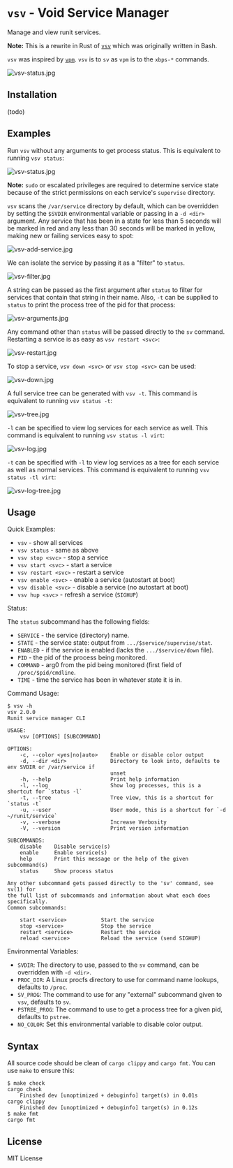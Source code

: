 `vsv` - Void Service Manager
============================

Manage and view runit services.

**Note:** This is a rewrite in Rust of [`vsv`][vsv] which was originally written
in Bash.

`vsv` was inspired by [`vpm`][vpm].  `vsv` is to `sv` as `vpm` is to the
`xbps-*` commands.

![vsv-status.jpg](assets/vsv-status.jpg)

Installation
------------

(todo)

Examples
--------

Run `vsv` without any arguments to get process status.  This is equivalent to
running `vsv status`:

![vsv-status.jpg](assets/vsv-status.jpg)

**Note:** `sudo` or escalated privileges are required to determine service state
because of the strict permissions on each service's `supervise` directory.

`vsv` scans the `/var/service` directory by default, which can be overridden by
setting the `$SVDIR` environmental variable or passing in a `-d <dir>` argument.
Any service that has been in a state for less than 5 seconds will be marked
in red and any less than 30 seconds will be marked in yellow, making new or
failing services easy to spot:

![vsv-add-service.jpg](assets/vsv-add-service.jpg)

We can isolate the service by passing it as a "filter" to `status`.

![vsv-filter.jpg](assets/vsv-filter.jpg)

A string can be passed as the first argument after `status` to filter for
services that contain that string in their name.  Also, `-t` can be supplied to
`status` to print the process tree of the pid for that process:

![vsv-arguments.jpg](assets/vsv-arguments.jpg)

Any command other than `status` will be passed directly to the `sv` command.
Restarting a service is as easy as `vsv restart <svc>`:

![vsv-restart.jpg](assets/vsv-restart.jpg)

To stop a service, `vsv down <svc>` or `vsv stop <svc>` can be used:

![vsv-down.jpg](assets/vsv-down.jpg)

A full service tree can be generated with `vsv -t`.  This command is equivalent
to running `vsv status -t`:

![vsv-tree.jpg](assets/vsv-tree.jpg)

`-l` can be specified to view log services for each service as well.  This
command is equivalent to running `vsv status -l virt`:

![vsv-log.jpg](assets/vsv-log.jpg)

`-t` can be specified with `-l` to view log services as a tree for each service
as well as normal services.  This command is equivalent to running `vsv status
-tl virt`:

![vsv-log-tree.jpg](assets/vsv-log-tree.jpg)

Usage
-----

Quick Examples:

- `vsv` - show all services
- `vsv status` - same as above
- `vsv stop <svc>` - stop a service
- `vsv start <svc>` - start a service
- `vsv restart <svc>` - restart a service
- `vsv enable <svc>` - enable a service (autostart at boot)
- `vsv disable <svc>` - disable a service (no autostart at boot)
- `vsv hup <svc>` - refresh a service (`SIGHUP`)

Status:

The `status` subcommand has the following fields:

- `SERVICE` - the service (directory) name.
- `STATE` - the service state: output from `.../$service/supervise/stat`.
- `ENABLED` - if the service is enabled (lacks the `.../$service/down` file).
- `PID` - the pid of the process being monitored.
- `COMMAND` - arg0 from the pid being monitored (first field of `/proc/$pid/cmdline`.
- `TIME` - time the service has been in whatever state it is in.

Command Usage:

    $ vsv -h
    vsv 2.0.0
    Runit service manager CLI

    USAGE:
        vsv [OPTIONS] [SUBCOMMAND]

    OPTIONS:
        -c, --color <yes|no|auto>    Enable or disable color output
        -d, --dir <dir>              Directory to look into, defaults to env SVDIR or /var/service if
                                     unset
        -h, --help                   Print help information
        -l, --log                    Show log processes, this is a shortcut for `status -l`
        -t, --tree                   Tree view, this is a shortcut for `status -t`
        -u, --user                   User mode, this is a shortcut for `-d ~/runit/service`
        -v, --verbose                Increase Verbosity
        -V, --version                Print version information

    SUBCOMMANDS:
        disable    Disable service(s)
        enable     Enable service(s)
        help       Print this message or the help of the given subcommand(s)
        status     Show process status

    Any other subcommand gets passed directly to the 'sv' command, see sv(1) for
    the full list of subcommands and information about what each does specifically.
    Common subcommands:

        start <service>           Start the service
        stop <service>            Stop the service
        restart <service>         Restart the service
        reload <service>          Reload the service (send SIGHUP)

Environmental Variables:

- `SVDIR`: The directory to use, passed to the `sv` command, can be overridden
  with `-d <dir>`.
- `PROC_DIR`: A Linux procfs directory to use for command name lookups, defaults
  to `/proc`.
- `SV_PROG`: The command to use for any "external" subcommand given to `vsv`,
  defaults to `sv`.
- `PSTREE_PROG`: The command to use to get a process tree for a given pid,
  defaults to `pstree`.
- `NO_COLOR`: Set this environmental variable to disable color output.

Syntax
------

All source code should be clean of `cargo clippy` and `cargo fmt`.  You can use
`make` to ensure this:

```
$ make check
cargo check
    Finished dev [unoptimized + debuginfo] target(s) in 0.01s
cargo clippy
    Finished dev [unoptimized + debuginfo] target(s) in 0.12s
$ make fmt
cargo fmt
```

License
-------

MIT License

[vpm]: https://github.com/netzverweigerer/vpm
[vsv]: https://github.com/bahamas10/vsv

